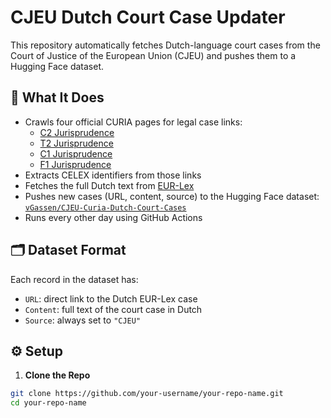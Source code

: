 # CJEU Dutch Court Case Updater

This repository automatically fetches Dutch-language court cases from the Court of Justice of the European Union (CJEU) and pushes them to a Hugging Face dataset.

## 📌 What It Does

- Crawls four official CURIA pages for legal case links:
  - [C2 Jurisprudence](https://curia.europa.eu/en/content/juris/c2_juris.htm)
  - [T2 Jurisprudence](https://curia.europa.eu/en/content/juris/t2_juris.htm)
  - [C1 Jurisprudence](https://curia.europa.eu/en/content/juris/c1_juris.htm)
  - [F1 Jurisprudence](https://curia.europa.eu/en/content/juris/f1_juris.htm)
- Extracts CELEX identifiers from those links
- Fetches the full Dutch text from [EUR-Lex](https://eur-lex.europa.eu/)
- Pushes new cases (URL, content, source) to the Hugging Face dataset: [`vGassen/CJEU-Curia-Dutch-Court-Cases`](https://huggingface.co/datasets/vGassen/CJEU-Curia-Dutch-Court-Cases)
- Runs every other day using GitHub Actions

## 🗂 Dataset Format

Each record in the dataset has:

- `URL`: direct link to the Dutch EUR-Lex case
- `Content`: full text of the court case in Dutch
- `Source`: always set to `"CJEU"`

## ⚙️ Setup

1. **Clone the Repo**

```bash
git clone https://github.com/your-username/your-repo-name.git
cd your-repo-name
